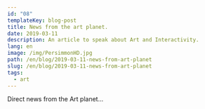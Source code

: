 ```yaml
---
id: "08"
templateKey: blog-post
title: News from the art planet.
date: 2019-03-11
description: An article to speak about Art and Interactivity.
lang: en
image: /img/PersimmonHD.jpg
path: /en/blog/2019-03-11-news-from-art-planet
slug: /en/blog/2019-03-11-news-from-art-planet
tags:
  - art
---
```


Direct news from the Art planet...
